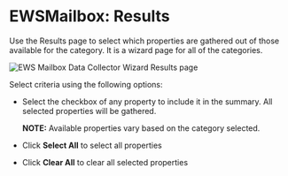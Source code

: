 # EWSMailbox: Results

Use the Results page to select which properties are gathered out of those available for the category. It is a wizard page for all of the categories.

![EWS Mailbox Data Collector Wizard Results page](/img/product_docs/accessanalyzer/enterpriseauditor/admin/datacollector/adinventory/results.webp)

Select criteria using the following options:

- Select the checkbox of any property to include it in the summary. All selected properties will be gathered.

  __NOTE:__ Available properties vary based on the category selected.
- Click __Select All__ to select all properties
- Click __Clear All__ to clear all selected properties
